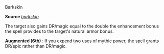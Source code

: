 Barkskin

**Source** [_barkskin_](/pathfinderRPG/prd/spells/barkskin.html#_barkskin)

The target also gains DR/magic equal to the double the enhancement bonus the spell provides to the target's natural armor bonus.

**Augmented (6th)** : If you expend two uses of mythic power, the spell grants DR/epic rather than DR/magic.

